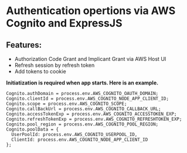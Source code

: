 # Authentication opertions via AWS Cognito and ExpressJS
## Features:
* Authorization Code Grant and Implicant Grant via AWS Host UI
* Refresh session by refresh token
* Add tokens to cookie

**Initiatization is required when app starts. Here is an example.**

```
Cognito.authDomain = process.env.AWS_COGNITO_OAUTH_DOMAIN;
Cognito.clientId = process.env.AWS_COGNITO_NODE_APP_CLIENT_ID;
Cognito.scope = process.env.AWS_COGNITO_SCOPE;
Cognito.callBackUrl = process.env.AWS_COGNITO_CALLBACK_URL;
Cognito.accessTokenExp = process.env.AWS_COGNITO_ACCESSTOKEN_EXP;
Cognito.refreshTokenExp = process.env.AWS_COGNITO_REFRESHTOKEN_EXP;
Cognito.pool_region = process.env.AWS_COGNITO_POOL_REGION;
Cognito.poolData = {
  UserPoolId: process.env.AWS_COGNITO_USERPOOL_ID,
  ClientId: process.env.AWS_COGNITO_NODE_APP_CLIENT_ID
};
```
